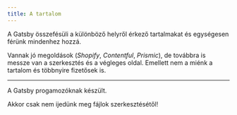 ```yaml
---
title: A tartalom
---
```


A Gatsby összefésüli a különböző helyről érkező tartalmakat és egységesen férünk mindenhez hozzá.

Vannak jó megoldások (_Shopify_, _Contentful_, _Prismic_), de továbbra is messze van a szerkesztés és a végleges oldal. Emellett nem a miénk a tartalom és többnyire fizetősek is.

---

A Gatsby progamozóknak készült.

Akkor csak nem ijedünk meg fájlok szerkesztésétől!
